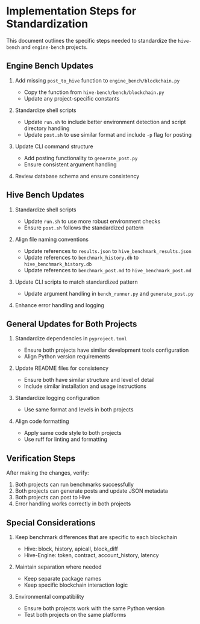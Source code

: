 # Implementation Steps for Standardization

This document outlines the specific steps needed to standardize the `hive-bench` and `engine-bench` projects.

## Engine Bench Updates

1. Add missing `post_to_hive` function to `engine_bench/blockchain.py`

   - Copy the function from `hive-bench/bench/blockchain.py`
   - Update any project-specific constants

2. Standardize shell scripts

   - Update `run.sh` to include better environment detection and script directory handling
   - Update `post.sh` to use similar format and include `-p` flag for posting

3. Update CLI command structure

   - Add posting functionality to `generate_post.py`
   - Ensure consistent argument handling

4. Review database schema and ensure consistency

## Hive Bench Updates

1. Standardize shell scripts

   - Update `run.sh` to use more robust environment checks
   - Ensure `post.sh` follows the standardized pattern

2. Align file naming conventions

   - Update references to `results.json` to `hive_benchmark_results.json`
   - Update references to `benchmark_history.db` to `hive_benchmark_history.db`
   - Update references to `benchmark_post.md` to `hive_benchmark_post.md`

3. Update CLI scripts to match standardized pattern

   - Update argument handling in `bench_runner.py` and `generate_post.py`

4. Enhance error handling and logging

## General Updates for Both Projects

1. Standardize dependencies in `pyproject.toml`

   - Ensure both projects have similar development tools configuration
   - Align Python version requirements

2. Update README files for consistency

   - Ensure both have similar structure and level of detail
   - Include similar installation and usage instructions

3. Standardize logging configuration

   - Use same format and levels in both projects

4. Align code formatting
   - Apply same code style to both projects
   - Use ruff for linting and formatting

## Verification Steps

After making the changes, verify:

1. Both projects can run benchmarks successfully
2. Both projects can generate posts and update JSON metadata
3. Both projects can post to Hive
4. Error handling works correctly in both projects

## Special Considerations

1. Keep benchmark differences that are specific to each blockchain

   - Hive: block, history, apicall, block_diff
   - Hive-Engine: token, contract, account_history, latency

2. Maintain separation where needed

   - Keep separate package names
   - Keep specific blockchain interaction logic

3. Environmental compatibility
   - Ensure both projects work with the same Python version
   - Test both projects on the same platforms
